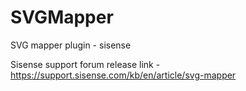 # SVGMapper
SVG mapper plugin - sisense

Sisense support forum release link - https://support.sisense.com/kb/en/article/svg-mapper
